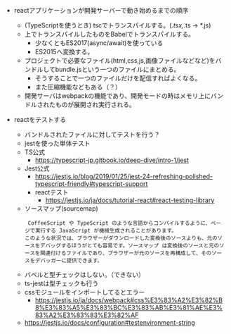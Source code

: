 - reactアプリケーションが開発サーバーで動き始めるまでの順序
    - (TypeScriptを使うとき) tscでトランスパイルする。(*.tsx,*.ts -> *.js)
    - 上でトランスパイルしたものをBabelでトランスパイルする。
        - 少なくともES2017(async/await)を使っている
        - ES2015へ変換する。
    - プロジェクトで必要なファイル(html,css,js,画像ファイルなどなど)をバンドルしてbundle.jsという一つのファイルにまとめる。
        - そうすることで一つのファイルだけを配信すればよくなる。
        - また圧縮機能などもある（？）
    - 開発サーバはwebpackの機能であり、開発モードの時はメモリ上にバンドルされたものが展開され実行される。

- reactをテストする
    - バンドルされたファイルに対してテストを行う？
    - jestを使った単体テスト
    - TS公式
        - https://typescript-jp.gitbook.io/deep-dive/intro-1/jest
    - Jest公式
        - https://jestjs.io/blog/2019/01/25/jest-24-refreshing-polished-typescript-friendly#typescript-support
        - reactテスト
            - https://jestjs.io/ja/docs/tutorial-react#react-testing-library
    - ソースマップ(sourcemap)
        ```
         CoffeeScript や TypeScript のような言語からコンパイルするように、ページで実行する JavaScript が機械生成されることがあります。
        このような状況では、ブラウザーがダウンロードした変換後のソースよりも、元のソースをデバッグするほうがとても容易です。ソースマップ は変換後のソースと元のソースを関連付けるファイルであり、ブラウザーが元のソースを再構成して、そのソースをデバッガーに提供できます。
        ```
    - バベルと型チェックはしない。（できない）
    - ts-jestは型チェックも行う
    - cssモジュールをインポートしてるとエラー
        - https://jestjs.io/ja/docs/webpack#css%E3%83%A2%E3%82%B8%E3%83%A5%E3%83%BC%E3%83%AB%E3%81%AE%E3%83%A2%E3%83%83%E3%82%AF
    - https://jestjs.io/docs/configuration#testenvironment-string
    